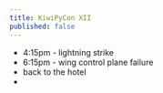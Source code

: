 ```yaml
---
title: KiwiPyCon XII
published: false
---
```


 * 4:15pm - lightning strike
 * 6:15pm - wing control plane failure
 * back to the hotel
 * 

